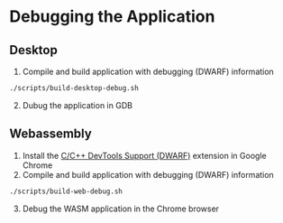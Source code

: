 # Debugging the Application

## Desktop

1. Compile and build application with debugging (DWARF) information
```bash
./scripts/build-desktop-debug.sh
```
2. Dubug the application in GDB

## Webassembly

1. Install the [C/C++ DevTools Support (DWARF)](https://chromewebstore.google.com/detail/cc++-devtools-support-dwa/pdcpmagijalfljmkmjngeonclgbbannb) extension in Google Chrome
2. Compile and build application with debugging (DWARF) information
```bash
./scripts/build-web-debug.sh
```
3. Debug the WASM application in the Chrome browser
